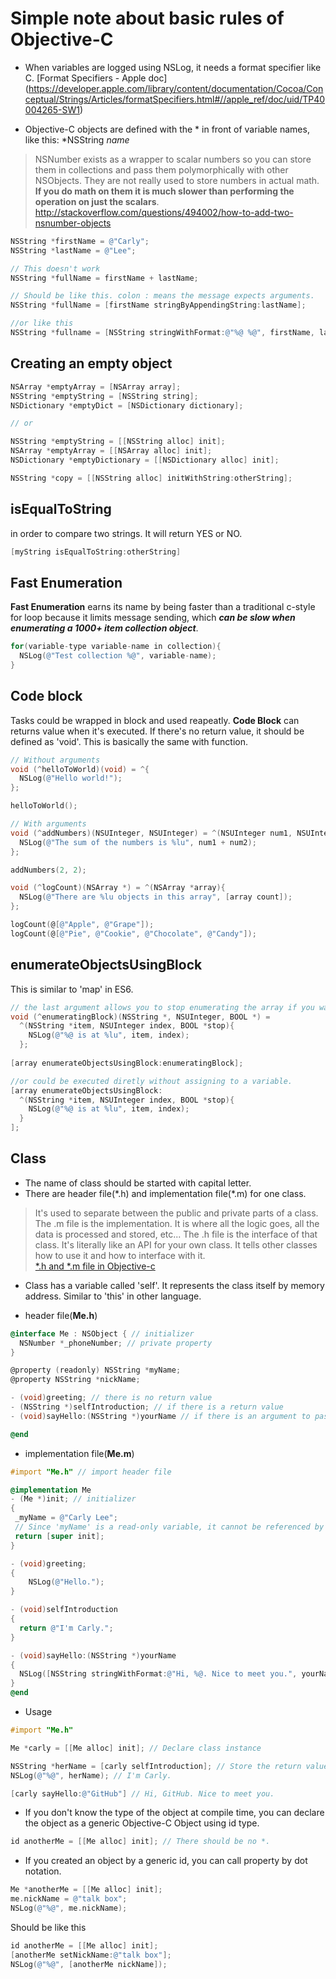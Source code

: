 # Simple note about basic rules of Objective-C 

- When variables are logged using NSLog, it needs a format specifier like C.
[Format Specifiers - Apple doc] (https://developer.apple.com/library/content/documentation/Cocoa/Conceptual/Strings/Articles/formatSpecifiers.html#//apple_ref/doc/uid/TP40004265-SW1)

- Objective-C objects are defined with the * in front of variable names, like this: *NSString *name*

> NSNumber exists as a wrapper to scalar numbers so you can store them in collections and pass them polymorphically with other NSObjects. They are not really used to store numbers in actual math. **If you do math on them it is much slower than performing the operation on just the scalars**. http://stackoverflow.com/questions/494002/how-to-add-two-nsnumber-objects

```objective-c
NSString *firstName = @"Carly";
NSString *lastName = @"Lee";

// This doesn't work 
NSString *fullName = firstName + lastName;

// Should be like this. colon : means the message expects arguments.
NSString *fullName = [firstName stringByAppendingString:lastName];

//or like this 
NSString *fullname = [NSString stringWithFormat:@"%@ %@", firstName, lastName];
```

## Creating an empty object 

```objective-c
NSArray *emptyArray = [NSArray array];
NSString *emptyString = [NSString string];
NSDictionary *emptyDict = [NSDictionary dictionary];

// or

NSString *emptyString = [[NSString alloc] init];
NSArray *emptyArray = [[NSArray alloc] init];
NSDictionary *emptyDictionary = [[NSDictionary alloc] init];

NSString *copy = [[NSString alloc] initWithString:otherString];
```

## isEqualToString 
in order to compare two strings. It will return YES or NO.

```objective-c
[myString isEqualToString:otherString]
```

## Fast Enumeration 
**Fast Enumeration** earns its name by being faster than a traditional c-style for loop because it limits message sending, which **_can be slow when enumerating a 1000+ item collection object_**. 

```objective-c
for(variable-type variable-name in collection){
  NSLog(@"Test collection %@", variable-name);
}
```

## Code block
Tasks could be wrapped in block and used reapeatly. 
**Code Block** can returns value when it's executed. If there's no return value, it should be defined as 'void'.
This is basically the same with function.

```objective-c
// Without arguments
void (^helloToWorld)(void) = ^{
  NSLog(@"Hello world!");
};

helloToWorld();

// With arguments
void (^addNumbers)(NSUInteger, NSUInteger) = ^(NSUInteger num1, NSUInteger num2){
  NSLog(@"The sum of the numbers is %lu", num1 + num2);
};

addNumbers(2, 2);

void (^logCount)(NSArray *) = ^(NSArray *array){
  NSLog(@"There are %lu objects in this array", [array count]);
};

logCount(@[@"Apple", @"Grape"]);
logCount(@[@"Pie", @"Cookie", @"Chocolate", @"Candy"]);

```

## enumerateObjectsUsingBlock
This is similar to 'map' in ES6.

```objective-c
// the last argument allows you to stop enumerating the array if you want.
void (^enumeratingBlock)(NSString *, NSUInteger, BOOL *) = 
  ^(NSString *item, NSUInteger index, BOOL *stop){
    NSLog(@"%@ is at %lu", item, index); 
  };
                         
[array enumerateObjectsUsingBlock:enumeratingBlock];

//or could be executed diretly without assigning to a variable. 
[array enumerateObjectsUsingBlock:
  ^(NSString *item, NSUInteger index, BOOL *stop){
    NSLog(@"%@ is at %lu", item, index);  
  }
];

```

## Class
- The name of class should be started with capital letter.
- There are header file(\*.h) and implementation file(*.m) for one class.

> It's used to separate between the public and private parts of a class. The .m file is the implementation. It is where all the logic goes, all the data is processed and stored, etc... The .h file is the interface of that class. It's literally like an API for your own class. It tells other classes how to use it and how to interface with it.  
[*.h and *.m file in Objective-c](http://stackoverflow.com/questions/17558210/h-and-m-files-in-objective-c)

- Class has a variable called 'self'. It represents the class itself by memory address. Similar to 'this' in other language.

- header file(**Me.h**)
```objective-c
@interface Me : NSObject { // initializer 
  NSNumber *_phoneNumber; // private property
}

@property (readonly) NSString *myName; 
@property NSString *nickName;

- (void)greeting; // there is no return value 
- (NSString *)selfIntroduction; // if there is a return value
- (void)sayHello:(NSString *)yourName // if there is an argument to pass in

@end
```
- implementation file(**Me.m**)
```objective-c
#import "Me.h" // import header file

@implementation Me 
- (Me *)init; // initializer
{
 _myName = @"Carly Lee"; 
 // Since 'myName' is a read-only variable, it cannot be referenced by self.
 return [super init];
}

- (void)greeting;
{
    NSLog(@"Hello.");
}

- (void)selfIntroduction
{
  return @"I'm Carly.";
}

- (void)sayHello:(NSString *)yourName
{
  NSLog([NSString stringWithFormat:@"Hi, %@. Nice to meet you.", yourName]);
}
@end
```
- Usage 
```objective-c
#import "Me.h"

Me *carly = [[Me alloc] init]; // Declare class instance 

NSString *herName = [carly selfIntroduction]; // Store the return value
NSLog(@"%@", herName); // I'm Carly.

[carly sayHello:@"GitHub"] // Hi, GitHub. Nice to meet you.

```

- If you don't know the type of the object at compile time, you can declare the object as a generic Objective-C Object using id type. 

```objective-c
id anotherMe = [[Me alloc] init]; // There should be no *.
```

- If you created an object by a generic id, you can call property by dot notation.

```objective-c
Me *anotherMe = [[Me alloc] init];
me.nickName = @"talk box";
NSLog(@"%@", me.nickName);
```
Should be like this 

```objective-c
id anotherMe = [[Me alloc] init];
[anotherMe setNickName:@"talk box"];
NSLog(@"%@", [anotherMe nickName]);
```